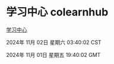 # 学习中心 colearnhub
[学习中心](http://219.139.197.74:56308/colearnhub/)

2024年 11月 02日 星期六 03:40:02 CST

2024年 11月 01日 星期五 19:40:02 GMT
